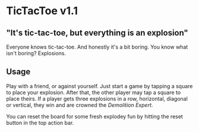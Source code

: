 # TicTacToe v1.1

## "It's tic-tac-toe, but everything is an explosion"

Everyone knows tic-tac-toe. And honestly it's a bit boring. You know what isn't boring? Explosions.

## Usage

Play with a friend, or against yourself.
Just start a game by tapping a square to place your explosion. After that, the other player may tap a square to place theirs.
If a player gets three explosions in a row, horizontal, diagonal or vertical, they win and are crowned the *Demolition Expert*.

You can reset the board for some fresh explodey fun by hitting the reset button in the top action bar.
